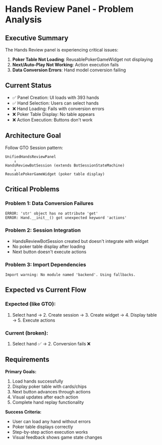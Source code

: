 # Hands Review Panel - Problem Analysis

## Executive Summary

The Hands Review panel is experiencing critical issues:
1. **Poker Table Not Loading**: ReusablePokerGameWidget not displaying
2. **Next/Auto-Play Not Working**: Action execution fails
3. **Data Conversion Errors**: Hand model conversion failing

## Current Status
- ✅ Panel Creation: UI loads with 393 hands
- ✅ Hand Selection: Users can select hands
- ❌ Hand Loading: Fails with conversion errors  
- ❌ Poker Table Display: No table appears
- ❌ Action Execution: Buttons don't work

## Architecture Goal

Follow GTO Session pattern:
```
UnifiedHandsReviewPanel
    ↓
HandsReviewBotSession (extends BotSessionStateMachine)  
    ↓
ReusablePokerGameWidget (poker table display)
```

## Critical Problems

### Problem 1: Data Conversion Failures
```
ERROR: 'str' object has no attribute 'get'
ERROR: Hand.__init__() got unexpected keyword 'actions'
```

### Problem 2: Session Integration 
- HandsReviewBotSession created but doesn't integrate with widget
- No poker table display after loading
- Next button doesn't execute actions

### Problem 3: Import Dependencies
```
Import warning: No module named 'backend'. Using fallbacks.
```

## Expected vs Current Flow

### Expected (like GTO):
1. Select hand → 2. Create session → 3. Create widget → 4. Display table → 5. Execute actions

### Current (broken):
1. Select hand ✅ → 2. Conversion fails ❌

## Requirements

**Primary Goals:**
1. Load hands successfully 
2. Display poker table with cards/chips
3. Next button advances through actions
4. Visual updates after each action
5. Complete hand replay functionality

**Success Criteria:**
- User can load any hand without errors
- Poker table displays correctly
- Step-by-step action execution works
- Visual feedback shows game state changes